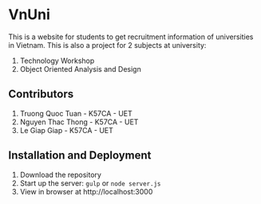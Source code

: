 # VnUni

This is a website for students to get recruitment information of universities in Vietnam.
This is also a project for 2 subjects at university:
1. Technology Workshop
2. Object Oriented Analysis and Design

## Contributors
1. Truong Quoc Tuan 	- K57CA - UET
2. Nguyen Thac Thong 	- K57CA - UET
3. Le Giap Giap			- K57CA - UET

## Installation and Deployment
1. Download the repository
2. Start up the server: `gulp` or `node server.js`
3. View in browser at http://localhost:3000